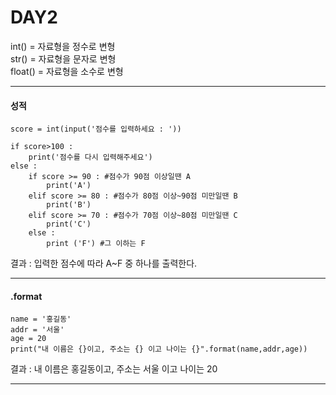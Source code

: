 DAY2
=======================================

int() = 자료형을 정수로 변형   
str() = 자료형을 문자로 변형   
float() = 자료형을 소수로 변형   

-------------------------------------------------------------------------
#### 성적
```
score = int(input('점수를 입력하세요 : '))

if score>100 :
    print('점수를 다시 입력해주세요')
else :
    if score >= 90 : #점수가 90점 이상일땐 A
        print('A')
    elif score >= 80 : #점수가 80점 이상~90점 미만일땐 B
        print('B')
    elif score >= 70 : #점수가 70점 이상~80점 미만일땐 C
        print('C')
    else :
        print ('F') #그 이하는 F
```

결과 : 입력한 점수에 따라 A~F 중 하나를 출력한다.

-------------------------------------------------------------------------

#### .format
```
name = '홍길동'
addr = '서울'
age = 20
print("내 이름은 {}이고, 주소는 {} 이고 나이는 {}".format(name,addr,age))
```

결과 : 내 이름은 홍길동이고, 주소는 서울 이고 나이는 20

-------------------------------------------------------------------------
